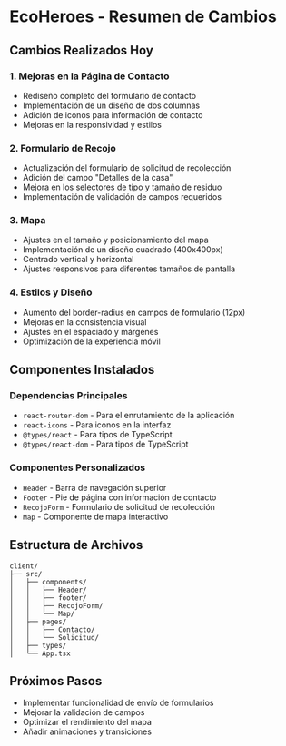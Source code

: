 # EcoHeroes - Resumen de Cambios

## Cambios Realizados Hoy

### 1. Mejoras en la Página de Contacto
- Rediseño completo del formulario de contacto
- Implementación de un diseño de dos columnas
- Adición de iconos para información de contacto
- Mejoras en la responsividad y estilos

### 2. Formulario de Recojo
- Actualización del formulario de solicitud de recolección
- Adición del campo "Detalles de la casa"
- Mejora en los selectores de tipo y tamaño de residuo
- Implementación de validación de campos requeridos

### 3. Mapa
- Ajustes en el tamaño y posicionamiento del mapa
- Implementación de un diseño cuadrado (400x400px)
- Centrado vertical y horizontal
- Ajustes responsivos para diferentes tamaños de pantalla

### 4. Estilos y Diseño
- Aumento del border-radius en campos de formulario (12px)
- Mejoras en la consistencia visual
- Ajustes en el espaciado y márgenes
- Optimización de la experiencia móvil

## Componentes Instalados

### Dependencias Principales
- `react-router-dom` - Para el enrutamiento de la aplicación
- `react-icons` - Para iconos en la interfaz
- `@types/react` - Para tipos de TypeScript
- `@types/react-dom` - Para tipos de TypeScript

### Componentes Personalizados
- `Header` - Barra de navegación superior
- `Footer` - Pie de página con información de contacto
- `RecojoForm` - Formulario de solicitud de recolección
- `Map` - Componente de mapa interactivo

## Estructura de Archivos
```
client/
├── src/
│   ├── components/
│   │   ├── Header/
│   │   ├── footer/
│   │   ├── RecojoForm/
│   │   └── Map/
│   ├── pages/
│   │   ├── Contacto/
│   │   └── Solicitud/
│   ├── types/
│   └── App.tsx
```

## Próximos Pasos
- Implementar funcionalidad de envío de formularios
- Mejorar la validación de campos
- Optimizar el rendimiento del mapa
- Añadir animaciones y transiciones
